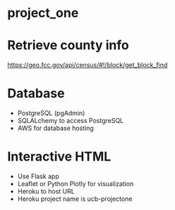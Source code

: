 # project_one 

# Retrieve county info

https://geo.fcc.gov/api/census/#!/block/get_block_find

# Database
- PostgreSQL (pgAdmin)
- SQLALchemy to access PostgreSQL
- AWS for database hosting

# Interactive HTML 
- Use Flask app
- Leaflet or Python Plotly for visualization
- Heroku to host URL
- Heroku project name is ucb-projectone



